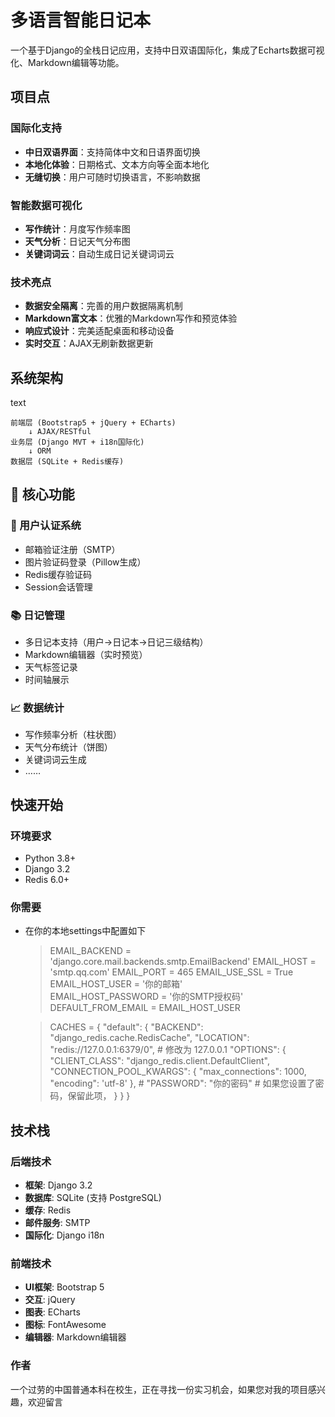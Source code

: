 #  多语言智能日记本
一个基于Django的全栈日记应用，支持中日双语国际化，集成了Echarts数据可视化、Markdown编辑等功能。
## 项目点

### 国际化支持

- **中日双语界面**：支持简体中文和日语界面切换
- **本地化体验**：日期格式、文本方向等全面本地化
- **无缝切换**：用户可随时切换语言，不影响数据

### 智能数据可视化

- **写作统计**：月度写作频率图
- **天气分析**：日记天气分布图
- **关键词词云**：自动生成日记关键词词云

### 技术亮点

- **数据安全隔离**：完善的用户数据隔离机制
- **Markdown富文本**：优雅的Markdown写作和预览体验
- **响应式设计**：完美适配桌面和移动设备
- **实时交互**：AJAX无刷新数据更新

## 系统架构

text

```
前端层 (Bootstrap5 + jQuery + ECharts)
    ↓ AJAX/RESTful
业务层 (Django MVT + i18n国际化)
    ↓ ORM
数据层 (SQLite + Redis缓存)
```

## 🎯 核心功能

### 🔐 用户认证系统

- 邮箱验证注册（SMTP）
- 图片验证码登录（Pillow生成）
- Redis缓存验证码
- Session会话管理

### 📚 日记管理

- 多日记本支持（用户→日记本→日记三级结构）
- Markdown编辑器（实时预览）
- 天气标签记录
- 时间轴展示

### 📈 数据统计

- 写作频率分析（柱状图）
- 天气分布统计（饼图）
- 关键词词云生成
- ……

## 快速开始

### 环境要求

- Python 3.8+
- Django 3.2
- Redis 6.0+
### 你需要
- 在你的本地settings中配置如下
  >EMAIL_BACKEND = 'django.core.mail.backends.smtp.EmailBackend'
  EMAIL_HOST = 'smtp.qq.com'
  EMAIL_PORT = 465 
  EMAIL_USE_SSL = True 
  EMAIL_HOST_USER = '你的邮箱'  
  EMAIL_HOST_PASSWORD = '你的SMTP授权码'  
  DEFAULT_FROM_EMAIL = EMAIL_HOST_USER  

  > CACHES = {
    "default": {
        "BACKEND": "django_redis.cache.RedisCache",
        "LOCATION": "redis://127.0.0.1:6379/0",  # 修改为 127.0.0.1
        "OPTIONS": {
            "CLIENT_CLASS": "django_redis.client.DefaultClient",
            "CONNECTION_POOL_KWARGS": {
                "max_connections": 1000,
                "encoding": 'utf-8'
            },
            # "PASSWORD": "你的密码"  # 如果您设置了密码，保留此项，
        }
    }
}
## 技术栈
### 后端技术
- **框架**: Django 3.2
- **数据库**: SQLite (支持 PostgreSQL)
- **缓存**: Redis
- **邮件服务**: SMTP
- **国际化**: Django i18n

### 前端技术
- **UI框架**: Bootstrap 5
- **交互**: jQuery
- **图表**: ECharts
- **图标**: FontAwesome
- **编辑器**: Markdown编辑器

### 作者
一个过劳的中国普通本科在校生，正在寻找一份实习机会，如果您对我的项目感兴趣，欢迎留言


